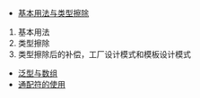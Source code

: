 - [基本用法与类型擦除](https://segmentfault.com/a/1190000005179142)
 1. 基本用法
 2. 类型擦除
 3. 类型擦除后的补偿，工厂设计模式和模板设计模式
- [泛型与数组](https://segmentfault.com/a/1190000005179147)
- [通配符的使用](https://segmentfault.com/a/1190000005337789)



